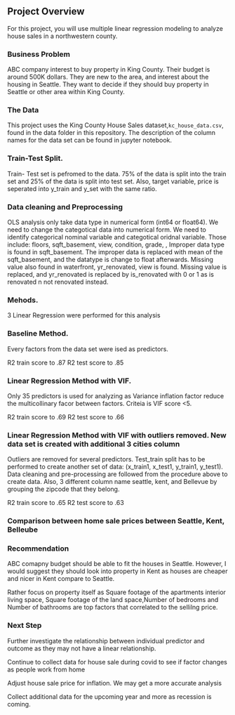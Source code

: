 

## Project Overview

For this project, you will use multiple linear regression modeling to analyze house sales in a northwestern county.

### Business Problem
ABC company interest to buy property in King County. Their budget is around 500K dollars. They are new to the area, and interest about the housing in Seattle. They want to decide if they should buy property in Seattle or other area within King County.

### The Data

This project uses the King County House Sales dataset,`kc_house_data.csv`, found in the data folder in this repository. The description of the column names for the data set can be found in jupyter notebook.

### Train-Test Split.
Train- Test set is pefromed to the data. 75% of the data is split into the train set and 25% of the data is split into test set. Also, target variable, price is seperated into y_train and y_set with the same ratio.

### Data cleaning and Preprocessing
OLS analysis only take data type in numerical form (int64 or float64). We need to change the categotical data into numerical form.  We need to identify categorical nominal variable and categotical oridnal variable.
Those include: floors, sqft_basement, view, condition, grade, ,
Improper data type is found in sqft_basement. The improper data is replaced with mean of the sqft_basement, and the datatype is change to float afterwards.
Missing value also found in waterfront, yr_renovated, view is found. Missing value is replaced, and yr_renovated is replaced by is_renovated with 0 or 1 as is renovated n not renovated instead.

### Mehods.
3 Linear Regression were performed for this analysis

### Baseline Method.
Every factors from the data set were ised as predictors.

R2 train score to .87
R2 test score to .85

### Linear Regression Method with VIF.
Only 35 predictors is used for analyzing as Variance inflation factor reduce the multicollinary facor between factors.
Criteia is VIF score <5.

R2 train score to .69
R2 test score to .66

### Linear Regression Method with VIF with outliers removed. New data set is created with additional 3 cities column
Outliers are removed for several predictors. Test_train split has to be performed to create another set of data: (x_train1, x_test1, y_train1, y_test1). Data cleaning and pre-processing are followed from the procedure above to create data. Also, 3 different column name seattle, kent, and  Bellevue by grouping the zipcode that they belong.

R2 train score to .65
R2 test score to .63

### Comparison between home sale prices between Seattle, Kent, Belleube


### Recommendation
ABC comapny budget should be able to fit the houses in Seattle. However, I would suggest they should look into property in Kent as houses are cheaper and nicer in Kent compare to Seattle.

Rather focus on property itself as Square footage of the apartments interior living space, Square footage of the land space,Number of bedrooms and Number of bathrooms are top factors that correlated to the sellilng price.

### Next Step
Further investigate the relationship between individual predictor and outcome as they may not have a linear relationship.

Continue to collect data for house sale during covid to see if factor changes as people work from home

Adjust house sale price for inflation. We may get a more accurate analysis

Collect additional data for the upcoming year and more as recession is coming.
